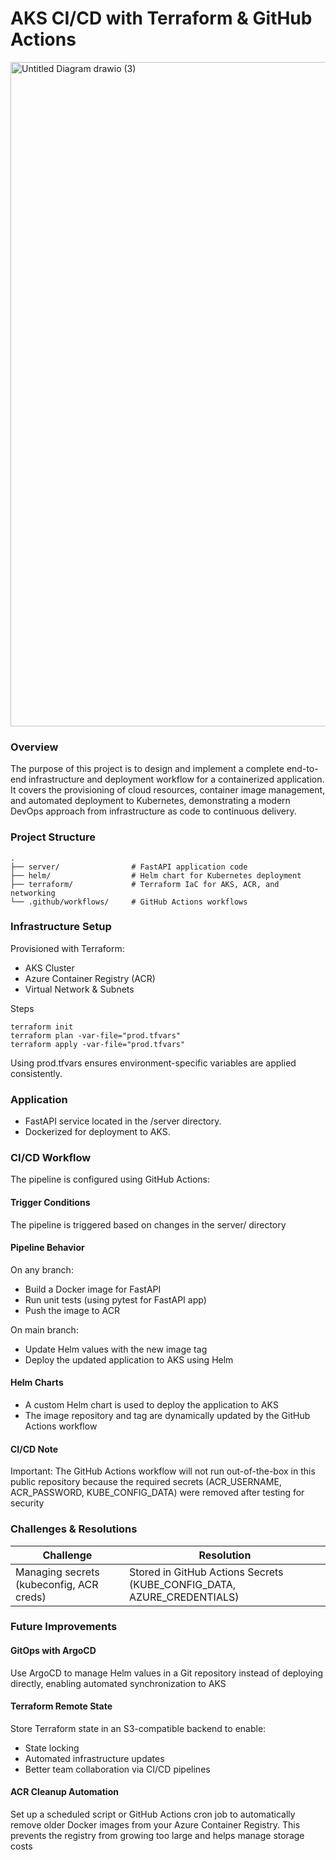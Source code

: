 
# AKS CI/CD with Terraform & GitHub Actions
<img width="1336" height="1063" alt="Untitled Diagram drawio (3)" src="https://github.com/user-attachments/assets/d5bc8a66-c052-44d4-b3dc-8cfd59e7d7e7" />

### Overview
The purpose of this project is to design and implement a complete end-to-end infrastructure and deployment workflow for a containerized application. It covers the provisioning of cloud resources, container image management, and automated deployment to Kubernetes, demonstrating a modern DevOps approach from infrastructure as code to continuous delivery.

### Project Structure
```
.
├── server/                # FastAPI application code
├── helm/                  # Helm chart for Kubernetes deployment
├── terraform/             # Terraform IaC for AKS, ACR, and networking
└── .github/workflows/     # GitHub Actions workflows
```

### Infrastructure Setup
Provisioned with Terraform:
* AKS Cluster
* Azure Container Registry (ACR)
* Virtual Network & Subnets

Steps
``` 
terraform init
terraform plan -var-file="prod.tfvars"
terraform apply -var-file="prod.tfvars"
```
Using prod.tfvars ensures environment-specific variables are applied consistently.

### Application
* FastAPI service located in the /server directory.
* Dockerized for deployment to AKS.

### CI/CD Workflow
The pipeline is configured using GitHub Actions:

#### Trigger Conditions
The pipeline is triggered based on changes in the server/ directory

#### Pipeline Behavior
On any branch:
* Build a Docker image for FastAPI
* Run unit tests (using pytest for FastAPI app)
* Push the image to ACR

On main branch:
* Update Helm values with the new image tag
* Deploy the updated application to AKS using Helm

#### Helm Charts
* A custom Helm chart is used to deploy the application to AKS
* The image repository and tag are dynamically updated by the GitHub Actions workflow

#### CI/CD Note

Important: The GitHub Actions workflow will not run out-of-the-box in this public repository because the required secrets (ACR_USERNAME, ACR_PASSWORD, KUBE_CONFIG_DATA) were removed after testing for security

### Challenges & Resolutions
| Challenge | Resolution |
|-----------|------------|
| Managing secrets (kubeconfig, ACR creds) | Stored in GitHub Actions Secrets  (KUBE_CONFIG_DATA, AZURE_CREDENTIALS)

### Future Improvements

#### GitOps with ArgoCD
Use ArgoCD to manage Helm values in a Git repository instead of deploying directly, enabling automated synchronization to AKS

#### Terraform Remote State
Store Terraform state in an S3-compatible backend to enable:
- State locking
- Automated infrastructure updates
- Better team collaboration via CI/CD pipelines

#### ACR Cleanup Automation
Set up a scheduled script or GitHub Actions cron job to automatically remove older Docker images from your Azure Container Registry. This prevents the registry from growing too large and helps manage storage costs